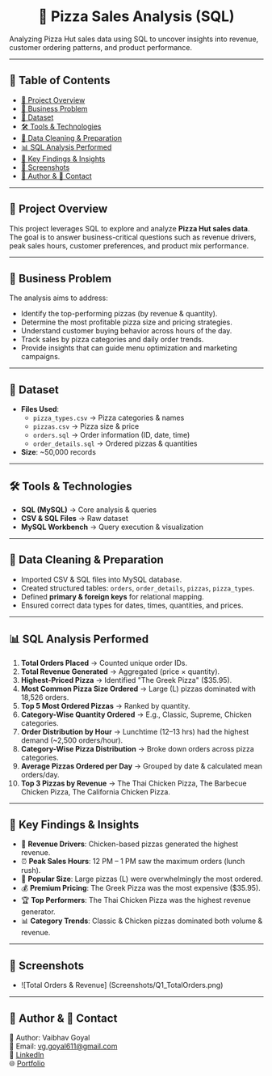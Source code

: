 # <h1 align="center">🍕 Pizza Sales Analysis (SQL)</h1>


Analyzing Pizza Hut sales data using SQL to uncover insights into revenue, customer ordering patterns, and product performance.

---

## 📑 Table of Contents
- [🔎 Project Overview](#overview)  
- [🎯 Business Problem](#business-problem)  
- [📂 Dataset](#dataset)  
- [🛠 Tools & Technologies](#tools-technologies)  
- [🧹 Data Cleaning & Preparation](#data-cleaning-preparation)  
- [📊 SQL Analysis Performed](#sql-analysis-performed)  
- [📌 Key Findings & Insights](#key-findings-insights)  
- [📸 Screenshots](#screenshots)  
- [👤 Author & 📧 Contact](#author-contact)  

---

## <a class="anchor" id="overview"></a> 🔎 Project Overview
This project leverages SQL to explore and analyze **Pizza Hut sales data**.  
The goal is to answer business-critical questions such as revenue drivers, peak sales hours, customer preferences, and product mix performance.

---

## <a class="anchor" id="business-problem"></a> 🎯 Business Problem
The analysis aims to address:  
- Identify the top-performing pizzas (by revenue & quantity).  
- Determine the most profitable pizza size and pricing strategies.  
- Understand customer buying behavior across hours of the day.  
- Track sales by pizza categories and daily order trends.  
- Provide insights that can guide menu optimization and marketing campaigns.  

---

## <a class="anchor" id="dataset"></a> 📂 Dataset  
- **Files Used**:  
  - `pizza_types.csv` → Pizza categories & names  
  - `pizzas.csv` → Pizza size & price  
  - `orders.sql` → Order information (ID, date, time)  
  - `order_details.sql` → Ordered pizzas & quantities  
- **Size**: ~50,000 records  

---

## <a class="anchor" id="tools-technologies"></a> 🛠 Tools & Technologies
- **SQL (MySQL)** → Core analysis & queries  
- **CSV & SQL Files** → Raw dataset  
- **MySQL Workbench** → Query execution & visualization  

---

## <a class="anchor" id="data-cleaning-preparation"></a> 🧹 Data Cleaning & Preparation
- Imported CSV & SQL files into MySQL database.  
- Created structured tables: `orders`, `order_details`, `pizzas`, `pizza_types`.  
- Defined **primary & foreign keys** for relational mapping.  
- Ensured correct data types for dates, times, quantities, and prices.  

---

## <a class="anchor" id="sql-analysis-performed"></a> 📊 SQL Analysis Performed
1. **Total Orders Placed** → Counted unique order IDs.  
2. **Total Revenue Generated** → Aggregated (price × quantity).  
3. **Highest-Priced Pizza** → Identified "The Greek Pizza" ($35.95).  
4. **Most Common Pizza Size Ordered** → Large (L) pizzas dominated with 18,526 orders.  
5. **Top 5 Most Ordered Pizzas** → Ranked by quantity.  
6. **Category-Wise Quantity Ordered** → E.g., Classic, Supreme, Chicken categories.  
7. **Order Distribution by Hour** → Lunchtime (12–13 hrs) had the highest demand (~2,500 orders/hour).  
8. **Category-Wise Pizza Distribution** → Broke down orders across pizza categories.  
9. **Average Pizzas Ordered per Day** → Grouped by date & calculated mean orders/day.  
10. **Top 3 Pizzas by Revenue** → The Thai Chicken Pizza, The Barbecue Chicken Pizza, The California Chicken Pizza.  

---

## <a class="anchor" id="key-findings-insights"></a> 📌 Key Findings & Insights
- 🍕 **Revenue Drivers**: Chicken-based pizzas generated the highest revenue.  
- ⏰ **Peak Sales Hours**: 12 PM – 1 PM saw the maximum orders (lunch rush).  
- 📏 **Popular Size**: Large pizzas (L) were overwhelmingly the most ordered.  
- 💰 **Premium Pricing**: The Greek Pizza was the most expensive ($35.95).  
- 🏆 **Top Performers**: The Thai Chicken Pizza was the highest revenue generator.  
- 📊 **Category Trends**: Classic & Chicken pizzas dominated both volume & revenue.  

---

## <a class="anchor" id="screenshots"></a> 📸 Screenshots
- ![Total Orders & Revenue] (Screenshots/Q1_TotalOrders.png)

---

## <a class="anchor" id="author-contact"></a> 👤 Author & 📧 Contact
👤 Author: Vaibhav Goyal  <br>
📧 Email: vg.goyal611@gmail.com  <br>
💼 [LinkedIn](https://www.linkedin.com/in/vaibhav-goyal-29b70a30/)  <br>
🌐 [Portfolio](https://github.com/vggoyal611)  <br>
